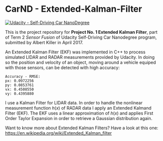 # CarND - Extended-Kalman-Filter

[![Udacity - Self-Driving Car NanoDegree](https://s3.amazonaws.com/udacity-sdc/github/shield-carnd.svg)](http://www.udacity.com/drive)

This is the project repository for **Project No. 1 Extended Kalman Filter**, part of Term 2 _Sensor Fusion_ of Udacity Self-Driving Car Nanodegree program, submitted by Albert Killer in April 2017. 

An Extended Kalman Filter (EKF) was implemented in C++ to process simulated LIDAR and RADAR measurements provided by Udacity. In doing so the position and velocity of an object, moving around a vehicle equiped with those sensors, can be detected with high accuracy:

```
Accuracy - RMSE:
px: 0.0972256
py: 0.0853761
vx: 0.4508550
vy: 0.4395880
```
I use a Kalman Filter for LIDAR data. In order to handle the nonlinear measurement function _h_(_x_) of RADAR data I apply an Extended Kalmand Filter (EKF). The EKF uses a linear approximation of _h_(_x_) and applies First Order Taylor Expansion in order to retrieve a Gaussian distribution again.    

Want to know more about Extended Kalman Filters? Have a look at this one: https://en.wikipedia.org/wiki/Extended_Kalman_filter
